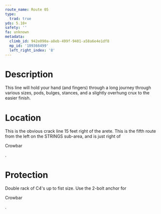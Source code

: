 ```yaml
---
route_name: Route 05
type:
  trad: true
yds: 5.10+
safety: ''
fa: unknown
metadata:
  climb_id: 942e090a-a8eb-499f-9401-a58a6e4e1df8
  mp_id: '109366499'
  left_right_index: '8'
---
```

# Description
This line will hold your hand (and fingers) through a long journey through various sizes, pods, bulges, stances, and a slightly overhung crux to the easier finish.

# Location
This is the obvious crack line 15 feet right of the arete.  This is the fifth route from the left on the STRINGS sub-area, and is just right of

Crowbar

.

# Protection
Double rack of C4's up to fist size.  Use the 2-bolt anchor for

Crowbar

.
